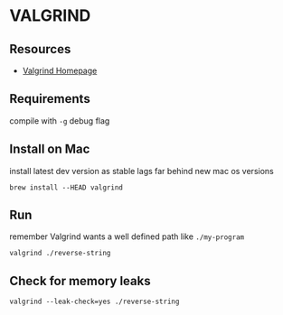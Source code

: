 # VALGRIND

## Resources

- [Valgrind Homepage](http://www.valgrind.org/)

## Requirements

compile with `-g` debug flag

## Install on Mac

install latest dev version as stable lags far behind new mac os versions

```console
brew install --HEAD valgrind
```

## Run

remember Valgrind wants a well defined path like `./my-program`

```console
valgrind ./reverse-string
```

## Check for memory leaks

```console
valgrind --leak-check=yes ./reverse-string
```
